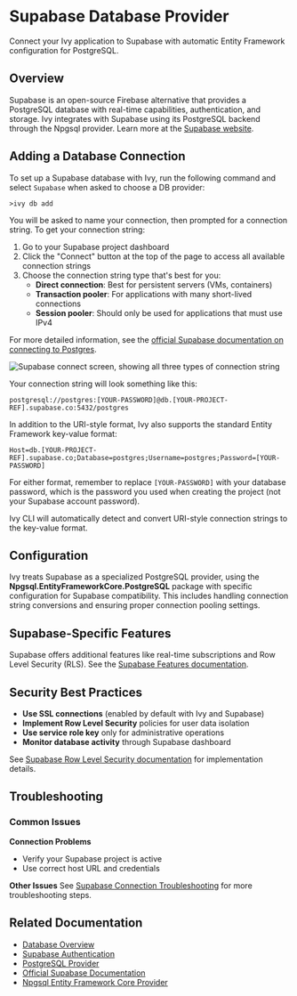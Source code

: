 # Supabase Database Provider

<Ingress>
Connect your Ivy application to Supabase with automatic Entity Framework configuration for PostgreSQL.
</Ingress>

## Overview

Supabase is an open-source Firebase alternative that provides a PostgreSQL database with real-time capabilities, authentication, and storage. Ivy integrates with Supabase using its PostgreSQL backend through the Npgsql provider. Learn more at the [Supabase website](https://supabase.com/).

## Adding a Database Connection

To set up a Supabase database with Ivy, run the following command and select `Supabase` when asked to choose a DB provider:

```terminal
>ivy db add
```

You will be asked to name your connection, then prompted for a connection string. To get your connection string:

1. Go to your Supabase project dashboard
2. Click the "Connect" button at the top of the page to access all available connection strings
3. Choose the connection string type that's best for you:
   - **Direct connection**: Best for persistent servers (VMs, containers)
   - **Transaction pooler**: For applications with many short-lived connections
   - **Session pooler**: Should only be used for applications that must use IPv4

For more detailed information, see the [official Supabase documentation on connecting to Postgres](https://supabase.com/docs/guides/database/connecting-to-postgres).

![Supabase connect screen, showing all three types of connection string](assets/supabase_connect_screen.png "Supabase connect screen")

Your connection string will look something like this:

```text
postgresql://postgres:[YOUR-PASSWORD]@db.[YOUR-PROJECT-REF].supabase.co:5432/postgres
```

In addition to the URI-style format, Ivy also supports the standard Entity Framework key-value format:

```text
Host=db.[YOUR-PROJECT-REF].supabase.co;Database=postgres;Username=postgres;Password=[YOUR-PASSWORD]
```

For either format, remember to replace `[YOUR-PASSWORD]` with your database password, which is the password you used when creating the project (not your Supabase account password).

Ivy CLI will automatically detect and convert URI-style connection strings to the key-value format.

## Configuration

Ivy treats Supabase as a specialized PostgreSQL provider, using the **Npgsql.EntityFrameworkCore.PostgreSQL** package with specific configuration for Supabase compatibility. This includes handling connection string conversions and ensuring proper connection pooling settings.

## Supabase-Specific Features

Supabase offers additional features like real-time subscriptions and Row Level Security (RLS). See the [Supabase Features documentation](https://supabase.com/docs/guides/database/overview).

## Security Best Practices

- **Use SSL connections** (enabled by default with Ivy and Supabase)
- **Implement Row Level Security** policies for user data isolation
- **Use service role key** only for administrative operations
- **Monitor database activity** through Supabase dashboard

See [Supabase Row Level Security documentation](https://supabase.com/docs/guides/database/postgres/row-level-security) for implementation details.

## Troubleshooting

### Common Issues

**Connection Problems**
- Verify your Supabase project is active
- Use correct host URL and credentials

**Other Issues**
See [Supabase Connection Troubleshooting](https://supabase.com/docs/guides/database/connecting-to-postgres#troubleshooting-and-postgres-connection-string-faqs) for more troubleshooting steps.

## Related Documentation

- [Database Overview](Overview.md)
- [Supabase Authentication](../04_Authentication/Supabase.md)
- [PostgreSQL Provider](PostgreSql.md)
- [Official Supabase Documentation](https://supabase.com/docs)
- [Npgsql Entity Framework Core Provider](https://www.npgsql.org/efcore/)
